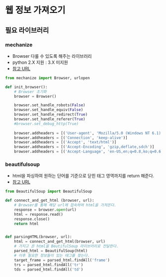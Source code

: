 # 웹 정보 가져오기
## 필요 라이브러리
### mechanize
* Browser 다룰 수 있도록 해주는 라이브러리
* python 2.X 지원 : 3.X 미지원
* [참고 URL](http://wwwsearch.sourceforge.net/mechanize/)

``` python
from mechanize import Browser, urlopen

def init_browser():
    # Browser 초기화
    browser = Browser()

    browser.set_handle_robots(False)
    browser.set_handle_equiv(False)
    browser.set_handle_redirect(True)
    browser.set_handle_referer(True)
    #browser.set_debug_http(True)
    
    browser.addheaders = [('User-agent', 'Mozilla/5.0 (Windows NT 6.1) AppleWebKit/537.36 (KHTML, like Gecko) Chrome/36.0.1985.125')]
    browser.addheaders = [('Connection', 'keep-alive')]
    browser.addheaders = [('Accept', 'text/html')]
    browser.addheaders = [('Accept-Encoding', 'gzip,deflate,sdch')]
    browser.addheaders = [('Accept-Language', 'en-US,en;q=0.8,ko;q=0.6')]
```

### beautifulsoup
* html을 파싱하여 원하는 단어를 기준으로 닫힌 태그 영역까지를 return 해준다.
* [참고 URL](http://coreapython.hosting.paran.com/etc/beautifulsoup4.html)
 
```python
from BeautifulSoup import BeautifulSoup

def connect_and_get_html (browser, url):
    # Browser를 통해 해당 url에 접속하여 html을 가져온다.
    response = browser.open(url)
    html = response.read()
    response.close()
    return html


def parsingHTML(browser, url):
    html = connect_and_get_html(browser, url)
    # 가지고 온 html을 BeutifulSoup 라이브러리로 전달한다.
    parsed_html = BeautifulSoup(html)
    # 이후 필요한 정보들이 있는 태그를 찾는다.
    target_frame = parsed_html.findAll('frame')
    trs = parsed_html.findAll('tr')
    tds = parsed_html.findAll('td')
```
 
